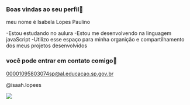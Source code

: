 ###  Boas vindas ao seu perfil💙

meu nome é Isabela Lopes Paulino

-Estou estudando no aulura 
-Estou me desenvolvendo na linguagem javaScript
-Utilizo esse espaço para minha organição e compartilhamento dos meus projetos desenvolvidos 

### você pode entrar em contato comigo📧

00001095803074sp@al.educacao.sp.gov.br

@isaah.lopees

![](https://media1.tenor.com/m/IIxvyrhdmJEAAAAC/love-hearts.gif)

